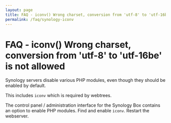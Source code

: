```yaml
---
layout: page
title: FAQ - iconv() Wrong charset, conversion from 'utf-8' to 'utf-16be' is not allowed
permalink: /faq/synology-iconv
---
```


# FAQ - iconv() Wrong charset, conversion from 'utf-8' to 'utf-16be' is not allowed #

Synology servers disable various PHP modules, even though they should be enabled by default.

This includes `iconv` which is required by webtrees.

The control panel / administration interface for the Synology Box contains an option to
enable PHP modules.  Find and enable `iconv`.  Restart the webserver.
